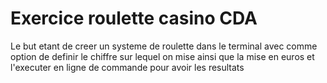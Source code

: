 # Exercice roulette casino CDA


Le but etant de creer un systeme de roulette dans le terminal avec comme option de definir le chiffre sur lequel on mise ainsi que la mise en euros et l'executer en ligne de commande pour avoir les resultats